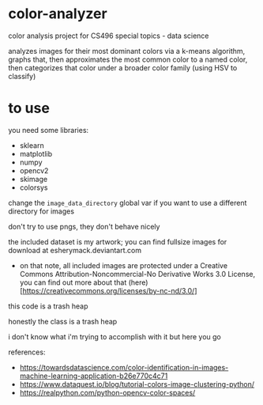 # color-analyzer
 color analysis project for CS496 special topics - data science
 
 analyzes images for their most dominant colors via a k-means algorithm, graphs that, then approximates the most common color to a named color, then categorizes that color under a broader color family (using HSV to classify)

# to use
you need some libraries:
 * sklearn
 * matplotlib
 * numpy
 * opencv2
 * skimage
 * colorsys

change the `image_data_directory` global var if you want to use a different directory for images
 
don't try to use pngs, they don't behave nicely
 
the included dataset is my artwork; you can find fullsize images for download at esherymack.deviantart.com
 
* on that note, all included images are protected under a Creative Commons Attribution-Noncommercial-No Derivative Works 3.0 License, you can find out more about that (here)[https://creativecommons.org/licenses/by-nc-nd/3.0/]
  
this code is a trash heap
 
honestly the class is a trash heap
 
i don't know what i'm trying to accomplish with it but here you go
   
 
references: 
 
* https://towardsdatascience.com/color-identification-in-images-machine-learning-application-b26e770c4c71
* https://www.dataquest.io/blog/tutorial-colors-image-clustering-python/
* https://realpython.com/python-opencv-color-spaces/
